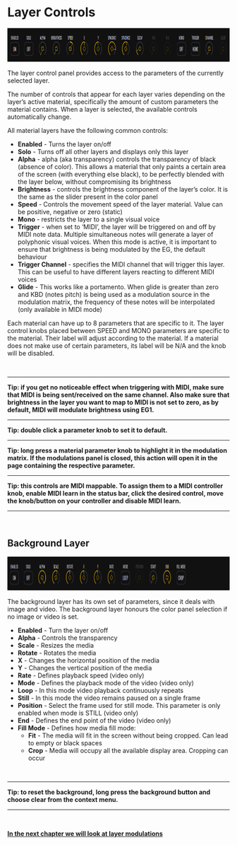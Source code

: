 # Layer Controls

<img src="/vs/images/layer-controls@2x.png" alt="VS Layer Controls" width="964" height="76" />

The layer control panel provides access to the parameters of the currently selected layer.

The number of controls that appear for each layer varies depending on the layer’s active material, specifically the amount of custom parameters the material contains. When a layer is selected, the available controls automatically change.

All material layers have the following common controls:

- **Enabled** - Turns the layer on/off
- **Solo** - Turns off all other layers and displays only this layer
- **Alpha** - alpha (aka transparency) controls the transparency of black (absence of color). This allows a material that only paints a certain area of the screen (with everything else black), to be perfectly blended with the layer below, without compromising its brightness
- **Brightness** - controls the brightness component of the layer’s color. It is the same as the slider present in the color panel
- **Speed** - Controls the movement speed of the layer material. Value can be positive, negative or zero (static)
- **Mono** - restricts the layer to a single visual voice
- **Trigger** - when set to ‘MIDI’, the layer will be triggered on and off by MIDI note data. Multiple simultaneous notes will generate a layer of polyphonic visual voices. When this mode is active, it is important to ensure that brightness is being modulated by the EG, the default behaviour
- **Trigger Channel** - specifies the MIDI channel that will trigger this layer. This can be useful to have different layers reacting to different MIDI voices
- **Glide** - This works like a portamento. When glide is greater than zero and KBD (notes pitch) is being used as a modulation source in the modulation matrix, the frequency of these notes will be interpolated (only available in MIDI mode)

Each material can have up to 8 parameters that are specific to it. The layer control knobs placed between SPEED and MONO parameters are specific to the material. Their label will adjust according to the material. If a material does not make use of certain parameters, its label will be N/A and the knob will be disabled.

<br/>

***
**Tip: if you get no noticeable effect when triggering with MIDI, make sure that MIDI is being sent/received on the same channel. Also make sure that brightness in the layer you want to map to MIDI is not set to zero, as by default, MIDI will modulate brightness using EG1.**
***
**Tip: double click a parameter knob to set it to default.**
***
**Tip: long press a material parameter knob to highlight it in the modulation matrix. If the modulations panel is closed, this action will open it in the page containing the respective parameter.**
***
**Tip: this controls are MIDI mappable. To assign them to a MIDI controller knob, enable MIDI learn in the status bar, click the desired control, move the knob/button on your controller and disable MIDI learn.**
***

<br/>

## Background Layer

<img alt="VS Layer Controls" src="/vs/images/background-layer-controls@2x.png" width="964" height="76" />

The background layer has its own set of parameters, since it deals with image and video. The background layer honours the color panel selection if no image or video is set.

- **Enabled** - Turn the layer on/off
- **Alpha** - Controls the transparency
- **Scale** - Resizes the media
- **Rotate** - Rotates the media
- **X** - Changes the horizontal position of the media
- **Y** - Changes the vertical position of the media
- **Rate** - Defines playback speed (video only)
- **Mode** - Defines the playback mode of the video (video only)
- **Loop** - In this mode video playback continuously repeats
- **Still** - In this mode the video remains paused on a single frame
- **Position** - Select the frame used for still mode. This parameter is only enabled when mode is STILL (video only)
- **End** - Defines the end point of the video (video only)
- **Fill Mode** - Defines how media fill mode:
    - **Fit** - The media will fit in the screen without being cropped. Can lead to empty or black spaces
    - **Crop** - Media will occupy all the available display area. Cropping can occur

<br/>

***
**Tip: to reset the background, long press the background button and choose clear from the context menu.**
***

<br/>

[**In the next chapter we will look at layer modulations**](layer-modulations)
